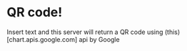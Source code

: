 # QR code!

Insert text and this server will return a QR code using (this)[chart.apis.google.com] api by Google
